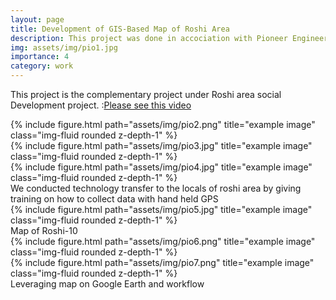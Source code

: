 ```yaml
---
layout: page
title: Development of GIS-Based Map of Roshi Area
description: This project was done in accociation with Pioneer Engineering and Architects 
img: assets/img/pio1.jpg
importance: 4
category: work
---
```


This project is the complementary project under Roshi area social Development project. :<a href="https://www.youtube.com/watch?v=wbhjArQfh38&ab_channel=%E3%82%A2%E3%83%A0%E3%83%80%E3%83%9E%E3%82%A4%E3%83%B3%E3%82%BA%2FAMDA-MINDS">Please see this video</a>  

<div class="row">
    <div class="col-sm mt-3 mt-md-0">
        {% include figure.html path="assets/img/pio2.png" title="example image" class="img-fluid rounded z-depth-1" %}
    </div>
    <div class="col-sm mt-3 mt-md-0">
        {% include figure.html path="assets/img/pio3.jpg" title="example image" class="img-fluid rounded z-depth-1" %}
    </div>
    <div class="col-sm mt-3 mt-md-0">
        {% include figure.html path="assets/img/pio4.jpg" title="example image" class="img-fluid rounded z-depth-1" %}
    </div>
</div>
<div class="caption">
    We conducted technology transfer to the locals of roshi area by giving training on how to collect data with hand held GPS
</div>
<div class="row">
    <div class="col-sm mt-3 mt-md-0">
        {% include figure.html path="assets/img/pio5.jpg" title="example image" class="img-fluid rounded z-depth-1" %}
    </div>
</div>
<div class="caption">
    Map of Roshi-10
</div>
<div class="row justify-content-sm-center">
    <div class="col-sm-8 mt-3 mt-md-0">
        {% include figure.html path="assets/img/pio6.png" title="example image" class="img-fluid rounded z-depth-1" %}
    </div>
    <div class="col-sm-4 mt-3 mt-md-0">
        {% include figure.html path="assets/img/pio7.png" title="example image" class="img-fluid rounded z-depth-1" %}
    </div>
</div>
<div class="caption">
    Leveraging map on Google Earth and workflow
</div>




